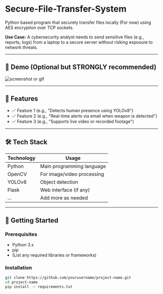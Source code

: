 # Secure-File-Transfer-System
Python based program that securely transfer files locally (For now) using AES encryption over TCP sockets.

**Use Case:**
A cybersecurity analyst needs to send sensitive files (e.g., reports, logs) from a laptop to a secure server without risking exposure to network threats.

---

## 📸 Demo (Optional but STRONGLY recommended)
![screenshot or gif](link_to_image_or_demo.gif)

---

## 📂 Features

- ✅ Feature 1 (e.g., "Detects human presence using YOLOv8")
- ✅ Feature 2 (e.g., "Real-time alerts via email when weapon is detected")
- ✅ Feature 3 (e.g., "Supports live video or recorded footage")

---

## 🛠️ Tech Stack

| Technology | Usage |
|------------|--------|
| Python     | Main programming language |
| OpenCV     | For image/video processing |
| YOLOv8     | Object detection |
| Flask      | Web interface (if any) |
| ...        | Add more as needed |

---

## 🚀 Getting Started

### Prerequisites

- Python 3.x
- pip
- (List any required libraries or frameworks)

### Installation

```bash
git clone https://github.com/yourusername/project-name.git
cd project-name
pip install -r requirements.txt



